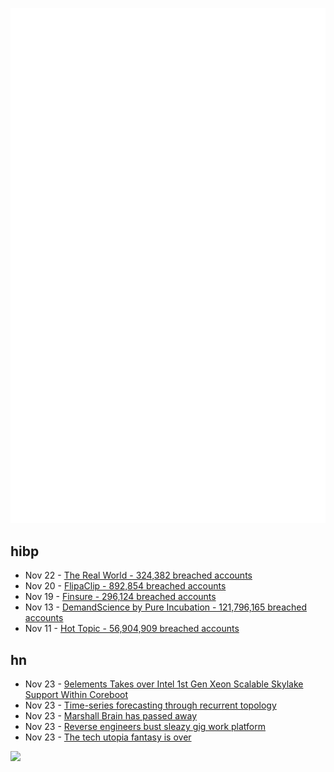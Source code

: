 ![Metrics](https://raw.githubusercontent.com/phixion/phixion/master/metrics.svg)

## hibp

<!--
for https://github.com/phixion/phixion/blob/main/.github/workflows/feeds.yml
-->
<!--START_SECTION:haveibeenpwnd-->
- Nov 22 - [The Real World - 324,382 breached accounts](https://haveibeenpwned.com/PwnedWebsites#TheRealWorld)
- Nov 20 - [FlipaClip - 892,854 breached accounts](https://haveibeenpwned.com/PwnedWebsites#FlipaClip)
- Nov 19 - [Finsure - 296,124 breached accounts](https://haveibeenpwned.com/PwnedWebsites#Finsure)
- Nov 13 - [DemandScience by Pure Incubation - 121,796,165 breached accounts](https://haveibeenpwned.com/PwnedWebsites#DemandScience)
- Nov 11 - [Hot Topic - 56,904,909 breached accounts](https://haveibeenpwned.com/PwnedWebsites#HotTopic)
<!--END_SECTION:haveibeenpwnd-->

## hn

<!--
for https://github.com/phixion/phixion/blob/main/.github/workflows/feeds.yml
-->
<!--START_SECTION:hn-->
- Nov 23 - [9elements Takes over Intel 1st Gen Xeon Scalable Skylake Support Within Coreboot](https://www.phoronix.com/news/9elements-SkylakeX-Coreboot)
- Nov 23 - [Time-series forecasting through recurrent topology](https://www.nature.com/articles/s44172-023-00142-8)
- Nov 23 - [Marshall Brain has passed away](https://www.wral.com/video/nc-state-faculty-member-found-dead-in-office/21735146/)
- Nov 23 - [Reverse engineers bust sleazy gig work platform](https://pluralistic.net/2024/11/23/hack-the-class-war/)
- Nov 23 - [The tech utopia fantasy is over](https://blog.avas.space/tech-utopia-fantasy/)
<!--END_SECTION:hn-->

<!--
for https://yhype.me
-->
![](https://hit.yhype.me/github/profile?user_id=13013670)
